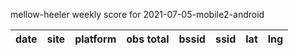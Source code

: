 mellow-heeler weekly score for 2021-07-05-mobile2-android

|date|site|platform|obs total|bssid|ssid|lat|lng|
|--|--|--|--|--|--|--|--|
